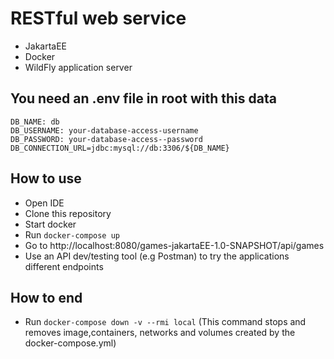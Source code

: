 # RESTful web service 
- JakartaEE
- Docker
- WildFly application server

## You need an .env file in root with this data
```
DB_NAME: db
DB_USERNAME: your-database-access-username
DB_PASSWORD: your-database-access--password
DB_CONNECTION_URL=jdbc:mysql://db:3306/${DB_NAME}
```

## How to use
- Open IDE
- Clone this repository
- Start docker
- Run `docker-compose up`
- Go to http://localhost:8080/games-jakartaEE-1.0-SNAPSHOT/api/games
- Use an API dev/testing tool (e.g Postman) to try the applications different endpoints


## How to end
- Run `docker-compose down -v --rmi local`    (This command stops and removes image,containers, networks and volumes created by the docker-compose.yml)

